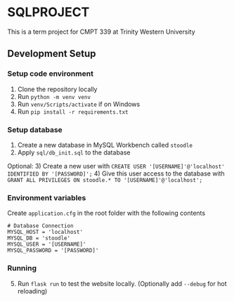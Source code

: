 # SQLPROJECT

This is a term project for CMPT 339 at Trinity Western University

## Development Setup

### Setup code environment
1) Clone the repository locally
2) Run `python -m venv venv`
3) Run `venv/Scripts/activate` if on Windows
4) Run `pip install -r requirements.txt`

### Setup database
1) Create a new database in MySQL Workbench called `stoodle`
2) Apply `sql/db_init.sql` to the database

Optional:
3) Create a new user with `CREATE USER '[USERNAME]'@'localhost' IDENTIFIED BY '[PASSWORD]';`
4) Give this user access to the database with `GRANT ALL PRIVILEGES ON stoodle.* TO '[USERNAME]'@'localhost';`

### Environment variables
Create `application.cfg` in the root folder with the following contents
```
# Database Connection
MYSQL_HOST = 'localhost'
MYSQL_DB = 'stoodle'
MYSQL_USER = '[USERNAME]'
MYSQL_PASSWORD = '[PASSWORD]'
```

### Running

5) Run `flask run` to test the website locally. (Optionally add `--debug` for hot reloading)
